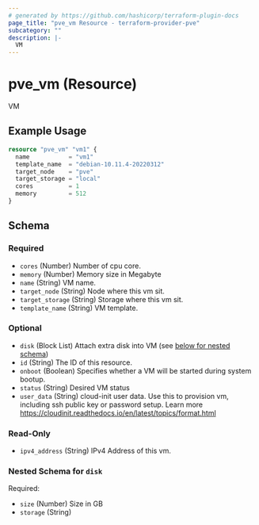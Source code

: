 ```yaml
---
# generated by https://github.com/hashicorp/terraform-plugin-docs
page_title: "pve_vm Resource - terraform-provider-pve"
subcategory: ""
description: |-
  VM
---
```


# pve_vm (Resource)

VM

## Example Usage

```terraform
resource "pve_vm" "vm1" {
  name           = "vm1"
  template_name  = "debian-10.11.4-20220312"
  target_node    = "pve"
  target_storage = "local"
  cores          = 1
  memory         = 512
}
```

<!-- schema generated by tfplugindocs -->
## Schema

### Required

- `cores` (Number) Number of cpu core.
- `memory` (Number) Memory size in Megabyte
- `name` (String) VM name.
- `target_node` (String) Node where this vm sit.
- `target_storage` (String) Storage where this vm sit.
- `template_name` (String) VM template.

### Optional

- `disk` (Block List) Attach extra disk into VM (see [below for nested schema](#nestedblock--disk))
- `id` (String) The ID of this resource.
- `onboot` (Boolean) Specifies whether a VM will be started during system bootup.
- `status` (String) Desired VM status
- `user_data` (String) cloud-init user data. Use this to provision vm, including ssh public key or password setup. Learn more https://cloudinit.readthedocs.io/en/latest/topics/format.html

### Read-Only

- `ipv4_address` (String) IPv4 Address of this vm.

<a id="nestedblock--disk"></a>
### Nested Schema for `disk`

Required:

- `size` (Number) Size in GB
- `storage` (String)


